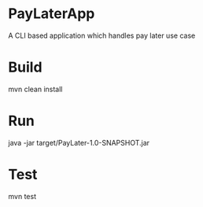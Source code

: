 # PayLaterApp
A CLI based application which handles pay later use case

# Build
mvn clean install

# Run
java -jar target/PayLater-1.0-SNAPSHOT.jar

# Test
mvn test
